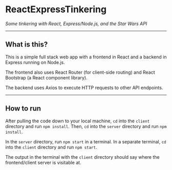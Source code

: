 # ReactExpressTinkering
*Some tinkering with React, Express/Node.js, and the Star Wars API*

---

## What is this?
This is a simple full stack web app with a frontend in React and a backend in Express running on Node.js.

The frontend also uses React Router (for client-side routing) and React Bootstrap (a React component library).

The backend uses Axios to execute HTTP requests to other API endpoints.

---

## How to run
After pulling the code down to your local machine, `cd` into the `client` directory and run `npm install`. Then, `cd` into
the `server` directory and run `npm install`.

In the `server` directory, run `npm start` in a terminal.
In a separate terminal, `cd` into the `client` directory and run `npm start`.

The output in the terminal with the `client` directory should say where the frontend/client server is visitable at.
